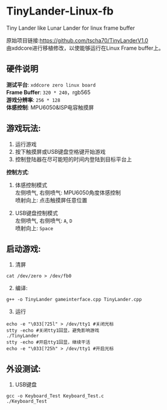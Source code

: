 <!--
 * @Author: Chengsen Dong 1034029664@qq.com
 * @Date: 2023-08-03 13:23:03
 * @LastEditors: Chengsen Dong 1034029664@qq.com
 * @LastEditTime: 2023-08-05 22:43:13
 * @FilePath: /TinyLander-Linux-fb/README.md
 * @Description: 这是默认设置,请设置`customMade`, 打开koroFileHeader查看配置 进行设置: https://github.com/OBKoro1/koro1FileHeader/wiki/%E9%85%8D%E7%BD%AE
-->
# TinyLander-Linux-fb
Tiny Lander like Lunar Lander for linux frame buffer     

原始项目链接:https://github.com/tscha70/TinyLanderV1.0     
由xddcore进行移植修改，以使能够运行在Linux Frame buffer上。         

## 硬件说明
**测试平台**: `xddcore zero linux board`      
**Frame Buffer**: `320 * 240`，rgb565     
**游戏分辨率**: `256 * 128`    
**体感控制**: MPU6050&ISP电容触摸屏      


## 游戏玩法:      
1. 运行游戏    
2. 按下触摸屏或USB键盘空格键开始游戏    
3. 控制登陆器在尽可能短的时间内登陆到目标平台上    

**控制方式**:     

1. 体感控制模式     
左侧喷气, 右侧喷气: MPU6050角度体感控制     
喷射向上: 点击触摸屏任意位置    

2. USB键盘控制模式      
左侧喷气, 右侧喷气: `A`, `D`     
喷射向上: `Space` 


## 启动游戏:     
1. 清屏
```
cat /dev/zero > /dev/fb0
```
2. 编译:
```
g++ -o TinyLander gameinterface.cpp TinyLander.cpp
```
3. 运行
```
echo -e "\033[?25l" > /dev/tty1 #关闭光标
stty -echo #关闭tty1回显，避免影响游戏
./TinyLander
stty -echo #开启tty1回显，继续干活
echo -e "\033[?25h" > /dev/tty1 #开启光标
```

## 外设测试:     

1. USB键盘
```
gcc -o Keyboard_Test Keyboard_Test.c
./Keyboard_Test
```
